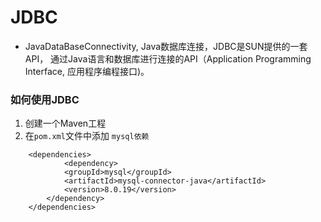 # JDBC
- JavaDataBaseConnectivity, Java数据库连接，JDBC是SUN提供的一套API，
通过Java语言和数据库进行连接的API（Application Programming Interface, 
应用程序编程接口)。


### 如何使用JDBC
1. 创建一个Maven工程
2. 在`pom.xml`文件中添加 `mysql依赖`
```
    <dependencies>
            <dependency>
            <groupId>mysql</groupId>
            <artifactId>mysql-connector-java</artifactId>
            <version>8.0.19</version>
        </dependency>
    </dependencies>
```


